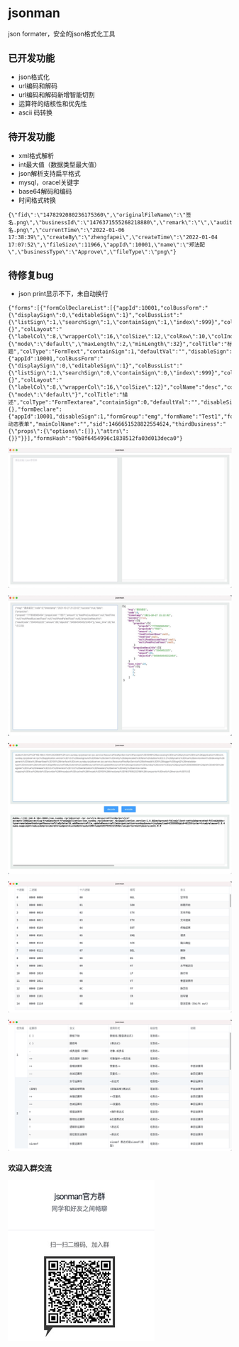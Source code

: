 # jsonman
json formater，安全的json格式化工具

## 已开发功能
+ json格式化
+ url编码和解码
+ url编码和解码新增智能切割
+ 运算符的结核性和优先性
+ ascii 码转换


## 待开发功能
+ xml格式解析
+ int最大值（数据类型最大值）
+ json解析支持扁平格式
+ mysql，oracel关键字
+ base64解码和编码
+ 时间格式转换
```
{\"fid\":\"1478292080236175360\",\"originalFileName\":\"签名.png\",\"businessId\":\"1476371555268218880\",\"remark\":\"\",\"auditValue\":10,\"sid\":\"1478292081267974144\",\"storeFileName\":\"签名.png\",\"currentTime\":\"2022-01-06 17:38:39\",\"createBy\":\"zhengfapei\",\"createTime\":\"2022-01-04 17:07:52\",\"fileSize\":11966,\"appId\":10001,\"name\":\"郑法配\",\"businessType\":\"Approve\",\"fileType\":\"png\"}
```




## 待修复bug
+ json print显示不下，未自动换行

```
{"forms":[{"formColDeclareList":[{"appId":10001,"colBussForm":"{\"displaySign\":0,\"editableSign\":1}","colBussList":"{\"listSign\":1,\"searchSign\":1,\"containSign\":1,\"index\":999}","colDeclareSign":1,"colInspect":"{}","colLayout":"{\"labelCol\":8,\"wrapperCol\":16,\"colSize\":12,\"colRow\":10,\"colIndex\":5}","colName":"str1","colProps":"{\"mode\":\"default\",\"maxLength\":2,\"minLength\":32}","colTitle":"标题","colType":"FormText","containSign":1,"defaultVal":"","disableSign":0,"fid":1466651528822554624,"formName":"Test1","searchSign":1,"sid":1466652684852428800},{"appId":10001,"colBussForm":"{\"displaySign\":0,\"editableSign\":1}","colBussList":"{\"listSign\":1,\"searchSign\":0,\"containSign\":0,\"index\":999}","colDeclareSign":1,"colInspect":"{}","colLayout":"{\"labelCol\":8,\"wrapperCol\":16,\"colSize\":12}","colName":"desc","colProps":"{\"mode\":\"default\"}","colTitle":"描述","colType":"FormTextarea","containSign":0,"defaultVal":"","disableSign":0,"fid":1466651528822554624,"formName":"Test1","searchSign":0,"sid":1466653066949328896}],"formColStoreList":{},"formDeclare":{"appId":10001,"disableSign":1,"formGroup":"emg","formName":"Test1","formTitle":"Test动态表单","mainColName":"","sid":1466651528822554624,"thirdBusiness":"{\"props\":{\"options\":[]},\"attrs\":{}}"}}],"formsHash":"9b8f6454996c1838512fa03d013deca0"}
```



![界面1](./snapshots/p2.jpg)

![界面2](./snapshots/p1.jpg)

![界面2](./snapshots/url_decode.png)

![界面3](./snapshots/ascii.png)

![界面4](./snapshots/c_o.png)


### 欢迎入群交流

![钉钉群](./snapshots/qun.jpg)


